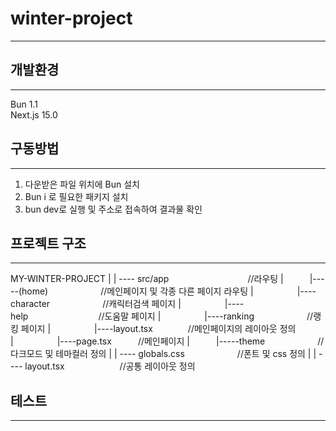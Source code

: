 # winter-project
----------------------
## 개발환경
----------------------
Bun 1.1
<br>Next.js 15.0


## 구동방법
----------------------
1. 다운받은 파일 위치에 Bun 설치
2. Bun i 로 필요한 패키지 설치
3. bun dev로 실행 및 주소로 접속하여 결과물 확인   

## 프로젝트 구조
----------------------
MY-WINTER-PROJECT
|
| ---- src/app　　　　　　　　　//라우팅
|　　　|-----(home)　　　　　　//메인페이지 및 각종 다른 페이지 라우팅
|　　　　　|----character　　　　　　//캐릭터검색 페이지
|　　　　　|----help　　　　　　　　//도움말 페이지
|　　　　　|----ranking　　　　　　//랭킹 페이지
|　　　　　|----layout.tsx　　　　//메인페이지의 레이아웃 정의
|　　　　　|----page.tsx　　　//메인페이지
|　　　|-----theme　　　　　　//다크모드 및 테마컬러 정의
|
| ---- globals.css　　　　　　//폰트 및 css 정의
|
| ---- layout.tsx　　　　　　 //공통 레이아웃 정의

## 테스트
----------------------
